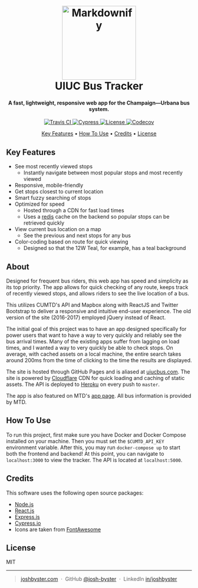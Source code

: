 <h1 align="center">
  <br>
  <a href="https://uiucbus.com/"><img src="https://i.imgur.com/EneZPWV.jpg" alt="Markdownify" width="200"></a>
  <br>
  UIUC Bus Tracker
  <br>
</h1>

<h4 align="center">A fast, lightweight, responsive web app for the Champaign—Urbana bus system.</h4>

<p align="center">

  <a href="https://travis-ci.com/josh-byster/bus-tracker">
    <img src="https://travis-ci.com/josh-byster/bus-tracker.svg?branch=master"
         alt="Travis CI">
  </a>
  <a href="https://cypress.io">
    <img src="https://img.shields.io/badge/cypress.io-tests-green.svg?style=flat-square"
         alt="Cypress">
  </a>
  <a href="https://lbesson.mit-license.org/">
    <img src="https://img.shields.io/badge/License-MIT-blue.svg"
         alt="License">
  </a>
  <a href="https://codecov.io/gh/josh-byster/bus-tracker">
    <img src="https://codecov.io/gh/josh-byster/bus-tracker/branch/master/graph/badge.svg"
         alt="Codecov">
  </a>
</p>

<p align="center">
  <a href="#key-features">Key Features</a> •
  <a href="#how-to-use">How To Use</a> •
  <a href="#credits">Credits</a> •
  <a href="#license">License</a>
</p>

## Key Features

* See most recently viewed stops
  - Instantly navigate between most popular stops and most recently viewed
* Responsive, mobile-friendly
* Get stops closest to current location
* Smart fuzzy searching of stops
* Optimized for speed
  - Hosted through a CDN for fast load times
  - Uses a [redis](https://redis.io) cache on the backend so popular stops can be retrieved quickly
* View current bus location on a map
  - See the previous and next stops for any bus
* Color-coding based on route for quick viewing
  - Designed so that the 12W Teal, for example, has a teal background

## About

Designed for frequent bus riders, this web app has speed and simplicity as its top priority. The app allows for quick checking of any route, keeps track of recently viewed stops, and allows riders to see the live location of a bus.

This utilizes CUMTD's API and Mapbox along with ReactJS and Twitter Bootstrap to deliver a responsive and intuitive end-user experience. The old version of the site (2016-2017) employed jQuery instead of React.

The initial goal of this project was to have an app designed specifically for power users that want to have a way to very quickly and reliably see the bus arrival times. Many of the existing apps suffer from lagging on load times, and I wanted
a way to very quickly be able to check stops. On average, with cached assets on a local machine, the entire search takes around 200ms from the time of clicking to the time the results are displayed.

The site is hosted through GitHub Pages and is aliased at [uiucbus.com](http://uiucbus.com/). The site is powered by [Cloudflare](https://www.cloudflare.com/cdn/) CDN for quick loading and caching of static assets. The API is deployed to [Heroku](https://www.heroku.com/) on every push to `master`.

The app is also featured on MTD's [app page](https://mtd.org/maps-and-schedules/apps/). All bus information is provided by MTD.

## How To Use

To run this project, first make sure you have Docker and Docker Compose installed on your machine. Then you must set the `$CUMTD_API_KEY` environment variable. After this, you may run `docker-compose up` to start both the frontend and backend! At this point, you can navigate to `localhost:3000` to view the tracker. The API is located at `localhost:5000`.


## Credits

This software uses the following open source packages:

- [Node.js](https://nodejs.org/)
- [React.js](https://reactjs.org)
- [Express.js](http://expressjs.com/)
- [Cypress.io](http://cypress.io/)
- Icons are taken from [FontAwesome](https://github.com/FortAwesome/react-fontawesome)

## License

MIT

---

> [joshbyster.com](https://joshbyster.com) &nbsp;&middot;&nbsp;
> GitHub [@josh-byster](https://github.com/josh-byster) &nbsp;&middot;&nbsp;
> LinkedIn [in/joshbyster](https://www.linkedin.com/in/joshbyster/)
